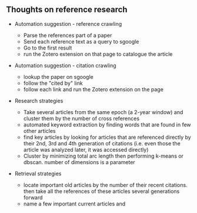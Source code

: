 ## Thoughts on reference research
- Automation suggestion - reference crawling
	- Parse the references part of a paper
	- Send each reference text as a query to sgoogle
	- Go to the first result
	- run the Zotero extension on that page to catalogue the article

- Automation suggestion - citation crawling
	- lookup the paper on sgoogle
	- follow the "cited by" link
	- follow each link and run the Zotero extension on the page


- Research strategies
	- Take several articles from the same epoch (a 2-year window) and cluster them by the number of cross references
	- automated keyword extraction by finding words that are found in few other articles
	- find key articles by looking for articles that are referenced directly by their 2nd, 3rd and 4th generation of citations (i.e. even those the article was analyzed later, it was accessed directly)
	- Cluster by minimizing total arc length then performing k-means or dbscan. number of dimensions is a parameter


- Retrieval strategies
	- locate important old articles by the number of their recent citations. then take all the references of these articles several generations forward
	- name a few important current articles and 



